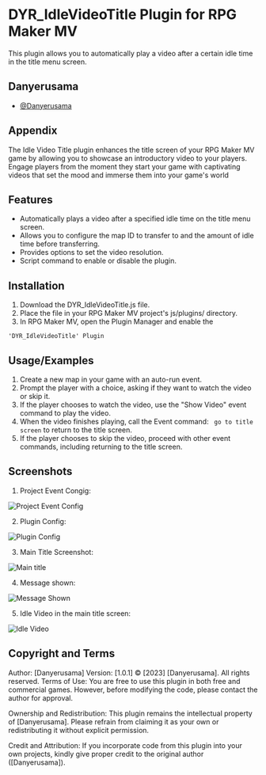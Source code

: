 
# DYR_IdleVideoTitle Plugin for RPG Maker MV

This plugin allows you to automatically play a video after a certain idle time in the title menu screen.
## Danyerusama

- [@Danyerusama](https://www.github.com/danyerusama)


## Appendix

The Idle Video Title plugin enhances the title screen of your RPG Maker MV game by allowing you to showcase an introductory video to your players. Engage players from the moment they start your game with captivating videos that set the mood and immerse them into your game's world

## Features

- Automatically plays a video after a specified idle time on the title menu screen.
- Allows you to configure the map ID to transfer to and the amount of idle time before transferring.
- Provides options to set the video resolution.
- Script command to enable or disable the plugin.


## Installation

1. Download the DYR_IdleVideoTitle.js file.
2. Place the file in your RPG Maker MV project's js/plugins/ directory.
3. In RPG Maker MV, open the Plugin Manager and enable the 
``` 
'DYR_IdleVideoTitle' Plugin

```
    
## Usage/Examples

1. Create a new map in your game with an auto-run event.
2. Prompt the player with a choice, asking if they want to watch the video or skip it.
3. If the player chooses to watch the video, use the "Show Video" event command to play the video.
4. When the video finishes playing, call the Event command: ``` go to title screen``` to return to the title screen.
5. If the player chooses to skip the video, proceed with other event commands, including returning to the title screen.


## Screenshots
1. Project Event Congig:
   
![Project Event Config](https://github.com/Danyerusama/DYR_IdleVideoTitle/assets/142346653/3c26e3b3-c4ce-4c42-8217-f52c6cd2ba34)

2. Plugin Config:
   
![Plugin Config](https://github.com/Danyerusama/DYR_IdleVideoTitle/assets/142346653/5c373ed1-53bc-4e3a-bfd1-726cadb86eec)

3. Main Title Screenshot:
   
![Main title](https://github.com/Danyerusama/DYR_IdleVideoTitle/assets/142346653/1821f3f9-2115-4a4e-a753-41c988feb8d6)

4. Message shown:
   
![Message Shown](https://github.com/Danyerusama/DYR_IdleVideoTitle/assets/142346653/4a7745d8-ca94-4d7a-9029-98bade726669)

5. Idle Video in the main title screen:
   
![Idle Video](https://github.com/Danyerusama/DYR_IdleVideoTitle/assets/142346653/b6758ce4-c829-4680-8c60-5ac76e014713)


## Copyright and Terms
Author: [Danyerusama] Version: [1.0.1] © [2023] [Danyerusama]. All rights reserved. Terms of Use: You are free to use this plugin in both free and commercial games. However, before modifying the code, please contact the author for approval.

Ownership and Redistribution: This plugin remains the intellectual property of [Danyerusama]. Please refrain from claiming it as your own or redistributing it without explicit permission.

Credit and Attribution: If you incorporate code from this plugin into your own projects, kindly give proper credit to the original author ([Danyerusama]).
